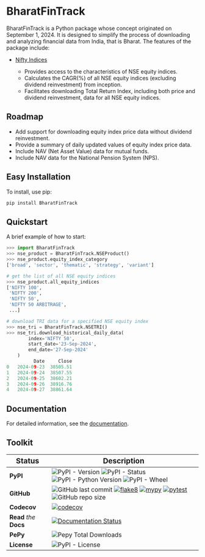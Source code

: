 # BharatFinTrack

BharatFinTrack is a Python package whose concept originated on September 1, 2024. 
It is designed to simplify the process of downloading and analyzing financial data from India, that is Bharat. The features of the package include:

* [Nifty Indices](https://www.niftyindices.com/)

    - Provides access to the characteristics of NSE equity indices.
    - Calculates the CAGR(%) of all NSE equity indices (excluding dividend reinvestment) from inception.
    - Facilitates downloading Total Return Index, including both price and dividend reinvestment, data for all NSE equity indices.
    
    
## Roadmap

* Add support for downloading equity index price data without dividend reinvestment.
* Provide a summary of daily updated values of equity index price data.
* Include NAV (Net Asset Value) data for mutual funds.
* Include NAV data for the National Pension System (NPS).


## Easy Installation

To install, use pip:

```bash
pip install BharatFinTrack
```

## Quickstart
A brief example of how to start:

```python
>>> import BharatFinTrack
>>> nse_product = BharatFinTrack.NSEProduct()
>>> nse_product.equity_index_category
['broad', 'sector', 'thematic', 'strategy', 'variant']

# get the list of all NSE equity indices
>>> nse_product.all_equity_indices
['NIFTY 100',
 'NIFTY 200',
 'NIFTY 50',
 'NIFTY 50 ARBITRAGE',
 ...]

# download TRI data for a specified NSE equity index
>>> nse_tri = BharatFinTrack.NSETRI()
>>> nse_tri.download_historical_daily_data(
        index='NIFTY 50',
        start_date='23-Sep-2024',
        end_date='27-Sep-2024'
    )
	      Date	   Close
0	2024-09-23	38505.51
1	2024-09-24	38507.55
2	2024-09-25	38602.21
3	2024-09-26	38916.76
4	2024-09-27	38861.64
```

## Documentation
For detailed information, see the [documentation](http://bharatfintrack.readthedocs.io/).


## Toolkit

| <big>Status</big> | <big>Description</big> |
| --- | --- |
| **PyPI**| ![PyPI - Version](https://img.shields.io/pypi/v/BharatFinTrack) ![PyPI - Status](https://img.shields.io/pypi/status/BharatFinTrack) ![PyPI - Python Version](https://img.shields.io/pypi/pyversions/BharatFinTrack) ![PyPI - Wheel](https://img.shields.io/pypi/wheel/BharatFinTrack) |
| **GitHub** | ![GitHub last commit](https://img.shields.io/github/last-commit/debpal/BharatFinTrack) [![flake8](https://github.com/debpal/BharatFinTrack/actions/workflows/linting.yml/badge.svg)](https://github.com/debpal/BharatFinTrack/actions/workflows/linting.yml)	[![mypy](https://github.com/debpal/BharatFinTrack/actions/workflows/typing.yml/badge.svg)](https://github.com/debpal/BharatFinTrack/actions/workflows/typing.yml) [![pytest](https://github.com/debpal/BharatFinTrack/actions/workflows/testing.yml/badge.svg)](https://github.com/debpal/BharatFinTrack/actions/workflows/testing.yml) ![GitHub repo size](https://img.shields.io/github/repo-size/debpal/BharatFinTrack) |
| **Codecov** | [![codecov](https://codecov.io/github/debpal/BharatFinTrack/graph/badge.svg?token=6DIYX8MUTM)](https://codecov.io/github/debpal/BharatFinTrack) |
| **Read** _the_ **Docs** | [![Documentation Status](https://readthedocs.org/projects/bharatfintrack/badge/?version=latest)](https://bharatfintrack.readthedocs.io/en/latest/?badge=latest) |
| **PePy** | ![Pepy Total Downloads](https://img.shields.io/pepy/dt/BharatFinTrack) |
| **License** | ![PyPI - License](https://img.shields.io/pypi/l/BharatFinTrack) |
